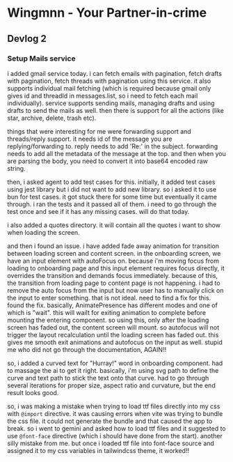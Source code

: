 # Wingmnn - Your Partner-in-crime

## Devlog 2

### Setup Mails service
i added gmail service today. i can fetch emails with pagination, fetch drafts with pagination, fetch threads with pagination using this service. it also supports individual mail fetching (which is required because gmail only gives id and threadId in messages.list, so i need to fetch each mail individually). service supports sending mails, managing drafts and using drafts to send the mails as well. then there is support for all the actions (like star, archive, delete, trash etc).

things that were interesting for me were forwarding support and threads/reply support. it needs id of the message you are replying/forwarding to. reply needs to add 'Re:' in the subject. forwarding needs to add all the metadata of the message at the top. and then when you are parsing the body, you need to convert it into base64 encoded raw string.

then, i asked agent to add test cases for this. initially, it added test cases using jest library but i did not want to add new library. so i asked it to use bun for test cases. it got stuck there for some time but eventually it came through. i ran the tests and it passed all of them. i need to go through the test once and see if it has any missing cases. will do that today.

i also added a quotes directory. it will contain all the quotes i want to show when loading the screen.

and then i found an issue. i have added fade away animation for transition between loading screen and content screen. in the onboarding screen, we have an input element with autoFocus on. because i'm moving focus from loading to onboarding page and this input element requires focus directly, it overrides the transition and demands focus immediately. because of this, the transition from loading page to content page is not happening. i had to remove the auto focus from the input but now user has to manually click on the input to enter something. that is not ideal. need to find a fix for this. found the fix. basically, AnimatePresence has different modes and one of which is "wait". this will wailt for exiting animation to complete before mounting the entering component. so using this, only after the loading screen has faded out, the content screen will mount. so autofocus will not trigger the layout recalculation until the loading screen has faded out. this gives me smooth exit animations and autofocus on the input as well. stupid me who did not go through the documentation, AGAIN!!

so, i added a curved text for "Hurray!" word in onboarding component. had to massage the ai to get it right. basically, i'm using svg path to define the curve and text path to stick the text onto that curve. had to go through several iterations for proper size, aspect ratio and curvature, but the end result looks good.

so, i was making a mistake when trying to load ttf files directly into my css with `@import` directive. it was causing errors when vite was trying to bundle the css file. it could not generate the bundle and that caused the app to break. so i went to gemini and asked how to load ttf files and it suggested to use `@font-face` directive (which i should have done from the start). another silly mistake from me. but once i loaded ttf file into font-face source and assigned it to my css variables in tailwindcss theme, it worked!!
